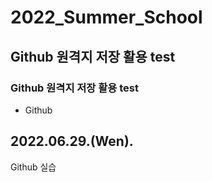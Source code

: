 # 2022_Summer_School
## Github 원격지 저장 활용 test
### Github 원격지 저장 활용 test
* Github
## 2022.06.29.(Wen).
Github 실습
